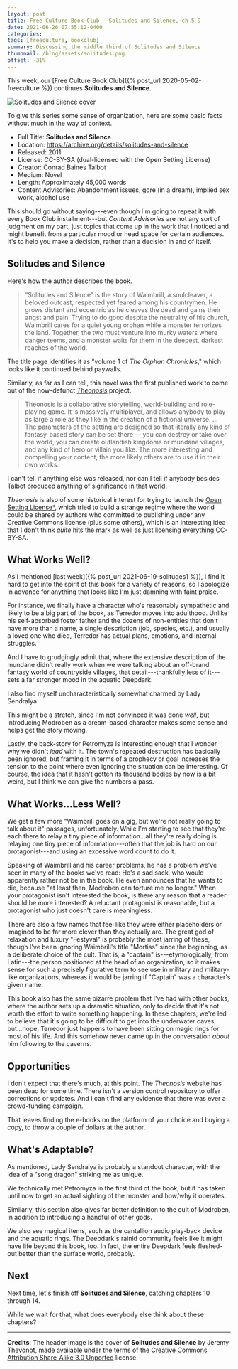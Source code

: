 ```yaml
---
layout: post
title: Free Culture Book Club — Solitudes and Silence, ch 5-9
date: 2021-06-26 07:55:12-0400
categories:
tags: [freeculture, bookclub]
summary: Discussing the middle third of Solitudes and Silence
thumbnail: /blog/assets/solitudes.png
offset: -31%
---
```


This week, our [Free Culture Book Club]({% post_url 2020-05-02-freeculture %}) continues **Solitudes and Silence**.

![Solitudes and Silence cover](/blog/assets/solitudes.png "Solitudes and Silence cover")

To give this series some sense of organization, here are some basic facts without much in the way of context.

 * Full Title:  **Solitudes and Silence**
 * Location:  <https://archive.org/details/solitudes-and-silence>
 * Released:  2011
 * License:  CC-BY-SA (dual-licensed with the Open Setting License)
 * Creator:  Conrad Baines Talbot
 * Medium:  Novel
 * Length:  Approximately 45,000 words
 * Content Advisories:  Abandonment issues, gore (in a dream), implied sex work, alcohol use

This should go without saying---even though I'm going to repeat it with every Book Club installment---but *Content Advisories* are not any sort of judgment on my part, just topics that come up in the work that I noticed and might benefit from a particular mood or head space for certain audiences.  It's to help you make a decision, rather than a decision in and of itself.

## Solitudes and Silence

Here's how the author describes the book.

 > “Solitudes and Silence” is the story of Waimbrill, a soulcleaver, a beloved outcast, respected yet feared among his countrymen. He grows distant and eccentric as he cleaves the dead and gains their angst and pain. Trying to do good despite the neutrality of his church, Waimbrill cares for a quiet young orphan while a monster terrorizes the land. Together, the two must venture into murky waters where danger teems, and a monster waits for them in the deepest, darkest reaches of the world.

The title page identifies it as "volume 1 of *The Orphan Chronicles*," which looks like it continued behind paywalls.

Similarly, as far as I can tell, this novel was the first published work to come out of the now-defunct [*Theonosis*](https://web.archive.org/web/20170501053053/http://www.theonosis.com/wiki/Main_Page) project.

 > Theonosis is a collaborative storytelling, world-building and role-playing game. It is massively multiplayer, and allows anybody to play as large a role as they like in the creation of a fictional universe. ... The parameters of the setting are designed so that literally any kind of fantasy-based story can be set there — you can destroy or take over the world, you can create outlandish kingdoms or mundane villages, and any kind of hero or villain you like. The more interesting and compelling your content, the more likely others are to use it in their own works.

I can't tell if anything else was released, nor can I tell if anybody besides Talbot produced anything of significance in that world.

*Theonosis* is also of some historical interest for trying to launch the [Open Setting License*](https://web.archive.org/web/20170430130839/http://www.theonosis.com/wiki/Theonosis:Open_Setting_License), which tried to build a strange regime where the world could be shared by authors who committed to publishing under any Creative Commons license (plus some others), which is an interesting idea that I don't think *quite* hits the mark as well as just licensing everything CC-BY-SA.

## What Works Well?

As I mentioned [last week]({% post_url 2021-06-19-solitudes1 %}), I find it hard to get into the spirit of this book for a variety of reasons, so I apologize in advance for anything that looks like I'm just damning with faint praise.

For instance, we finally have a character who's reasonably sympathetic and likely to be a big part of the book, as Terredor moves into adulthood.  Unlike his self-absorbed foster father and the dozens of non-entities that don't have more than a name, a single description (job, species, etc.), and usually a loved one who died, Terredor has actual plans, emotions, and internal struggles.

And I have to grudgingly admit that, where the extensive description of the mundane didn't really work when we were talking about an off-brand fantasy world of countryside villages, that detail---thankfully less of it---sets a far stronger mood in the aquatic Deepdark.

I also find myself uncharacteristically somewhat charmed by Lady Sendralya.

This might be a stretch, since I'm not convinced it was done *well*, but introducing Modroben as a dream-based character makes some sense and helps get the story moving.

Lastly, the back-story for Petromyza is interesting enough that I wonder why we didn't *lead* with it.  The town's repeated destruction has basically been ignored, but framing it in terms of a prophecy or goal increases the tension to the point where even ignoring the situation can be interesting.  Of course, the idea that it hasn't gotten its thousand bodies by now is a bit weird, but I think we can give the numbers a pass.

## What Works...Less Well?

We get a few more "Waimbrill goes on a gig, but we're not really going to talk about it" passages, unfortunately.  While I'm starting to see that they're each there to relay a tiny piece of information...all they're really doing is relaying one tiny piece of information---often that the job is hard on our protagonist---and using an excessive word count to do it.

Speaking of Waimbrill and his career problems, he has a problem we've seen in many of the books we've read:  He's a sad sack, who would apparently rather not be in the book.  He even announces that he wants to die, because "at least then, Modroben can torture me no longer."  When your protagonist isn't interested the book, is there any reason that a reader should be more interested?  A reluctant protagonist is reasonable, but a protagonist who just doesn't care is meaningless.

There are also a few names that feel like they were either placeholders or imagined to be far more clever than they actually are.  The great god of relaxation and luxury "Festyval" is probably the most jarring of these, though I've been ignoring Waimbrill's title "Mortiss" since the beginning, as a deliberate choice of the cult.  That is, a "captain" is---etymologically, from Latin---the person positioned at the head of an organization, so it makes sense for such a precisely figurative term to see use in military and military-like organizations, whereas it would be jarring if "Captain" was a character's given name.

This book also has the same bizarre problem that I've had with other books, where the author sets up a dramatic situation, only to decide that it's not worth the effort to write something happening.  In these chapters, we're led to believe that it's going to be difficult to get into the underwater caves, but...nope, Terredor just happens to have been sitting on magic rings for most of his life.  And this somehow never came up in the conversation *about* him following to the caverns.

## Opportunities

I don't expect that there's much, at this point.  The *Theonosis* website has been dead for some time.  There isn't a version control repository to offer corrections or updates.  And I can't find any evidence that there was ever a crowd-funding campaign.

That leaves finding the e-books on the platform of your choice and buying a copy, to throw a couple of dollars at the author.

## What's Adaptable?

As mentioned, Lady Sendralya is probably a standout character, with the idea of a "song dragon" striking me as unique.

We technically met Petromyza in the first third of the book, but it has taken until now to get an actual sighting of the monster and how/why it operates.

Similarly, this section also gives far better definition to the cult of Modroben, in addition to introducing a handful of other gods.

We also see magical items, such as the cantallion audio play-back device and the aquatic rings.  The Deepdark's rainid community feels like it might have life beyond this book, too.  In fact, the entire Deepdark feels fleshed-out better than the surface world, probably.

## Next

Next time, let's finish off **Solitudes and Silence**, catching chapters 10 through 14.

While we wait for that, what does everybody else think about these chapters?

* * *

**Credits**:  The header image is the cover of **Solitudes and Silence** by Jeremy Thevonot, made available under the terms of the [Creative Commons Attribution Share-Alike 3.0 Unported](https://creativecommons.org/licenses/by-sa/3.0/) license.

